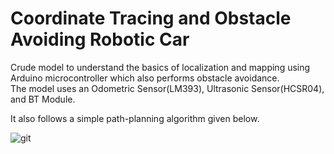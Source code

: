 # Coordinate Tracing and Obstacle Avoiding Robotic Car

Crude model to understand the basics of localization and mapping using Arduino microcontroller which also performs obstacle avoidance.<br>
The model uses an Odometric Sensor(LM393), Ultrasonic Sensor(HCSR04), and BT Module.

It also follows a simple path-planning algorithm given below.

<p align="center">
  
![git](https://github.com/adi27s/Coordinate_Tracer/assets/123253804/66203040-0c34-4de1-95a8-906718e8ae02)
</p>
